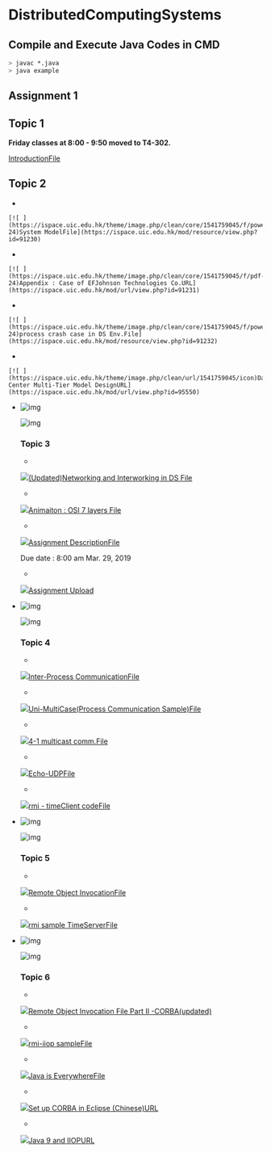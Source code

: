 # DistributedComputingSystems

## Compile and Execute Java Codes in CMD
```bash
> javac *.java
> java example
```

## Assignment 1

## Topic 1

**Friday classes at 8:00 - 9:50 moved to T4-302.**

[IntroductionFile](./Lecture%20Notes/dist1.ppt)

## Topic 2

  

  - 

    [![ ](https://ispace.uic.edu.hk/theme/image.php/clean/core/1541759045/f/powerpoint-24)System ModelFile](https://ispace.uic.edu.hk/mod/resource/view.php?id=91230)

  - 

    [![ ](https://ispace.uic.edu.hk/theme/image.php/clean/core/1541759045/f/pdf-24)Appendix : Case of EFJohnson Technologies Co.URL](https://ispace.uic.edu.hk/mod/url/view.php?id=91231)

  - 

    [![ ](https://ispace.uic.edu.hk/theme/image.php/clean/core/1541759045/f/powerpoint-24)process crash case in DS Env.File](https://ispace.uic.edu.hk/mod/resource/view.php?id=91232)

  - 

    [![ ](https://ispace.uic.edu.hk/theme/image.php/clean/url/1541759045/icon)Data Center Multi-Tier Model DesignURL](https://ispace.uic.edu.hk/mod/url/view.php?id=95550)

- ![img](https://ispace.uic.edu.hk/theme/image.php/clean/core/1541759045/spacer)

  ![img](https://ispace.uic.edu.hk/theme/image.php/clean/core/1541759045/spacer)

  ### Topic 3

  

  - 

    [![ ](https://ispace.uic.edu.hk/theme/image.php/clean/core/1541759045/f/powerpoint-24)(Updated)Networking and Interworking in DS File](https://ispace.uic.edu.hk/mod/resource/view.php?id=91233)

  - 

    [![ ](https://ispace.uic.edu.hk/theme/image.php/clean/core/1541759045/f/avi-24)Animaiton : OSI 7 layers File](https://ispace.uic.edu.hk/mod/resource/view.php?id=91234)

  - 

    [![ ](https://ispace.uic.edu.hk/theme/image.php/clean/core/1541759045/f/powerpoint-24)Assignment DescriptionFile](https://ispace.uic.edu.hk/mod/resource/view.php?id=91235)

    Due date : 8:00 am Mar. 29, 2019

  - 

    [![ ](https://ispace.uic.edu.hk/theme/image.php/clean/assign/1541759045/icon)Assignment Upload](https://ispace.uic.edu.hk/mod/assign/view.php?id=91236)

- ![img](https://ispace.uic.edu.hk/theme/image.php/clean/core/1541759045/spacer)

  ![img](https://ispace.uic.edu.hk/theme/image.php/clean/core/1541759045/spacer)

  ### Topic 4

  

  - 

    [![ ](https://ispace.uic.edu.hk/theme/image.php/clean/core/1541759045/f/powerpoint-24)Inter-Process CommunicationFile](https://ispace.uic.edu.hk/mod/resource/view.php?id=91238)

  - 

    [![ ](https://ispace.uic.edu.hk/theme/image.php/clean/core/1541759045/f/archive-24)Uni-MultiCase(Process Communication Sample)File](https://ispace.uic.edu.hk/mod/resource/view.php?id=91239)

  - 

    [![ ](https://ispace.uic.edu.hk/theme/image.php/clean/core/1541759045/f/powerpoint-24)4-1 multicast comm.File](https://ispace.uic.edu.hk/mod/resource/view.php?id=99525)

  - 

    [![ ](https://ispace.uic.edu.hk/theme/image.php/clean/core/1541759045/f/archive-24)Echo-UDPFile](https://ispace.uic.edu.hk/mod/resource/view.php?id=101068)

  - 

    [![ ](https://ispace.uic.edu.hk/theme/image.php/clean/core/1541759045/f/sourcecode-24)rmi - timeClient codeFile](https://ispace.uic.edu.hk/mod/resource/view.php?id=103398)

- ![img](https://ispace.uic.edu.hk/theme/image.php/clean/core/1541759045/spacer)

  ![img](https://ispace.uic.edu.hk/theme/image.php/clean/core/1541759045/spacer)

  ### Topic 5

  

  - 

    [![ ](https://ispace.uic.edu.hk/theme/image.php/clean/core/1541759045/f/powerpoint-24)Remote Object InvocationFile](https://ispace.uic.edu.hk/mod/resource/view.php?id=91242)

  - 

    [![ ](https://ispace.uic.edu.hk/theme/image.php/clean/core/1541759045/f/archive-24)rmi sample TimeServerFile](https://ispace.uic.edu.hk/mod/resource/view.php?id=91243)

- ![img](https://ispace.uic.edu.hk/theme/image.php/clean/core/1541759045/spacer)

  ![img](https://ispace.uic.edu.hk/theme/image.php/clean/core/1541759045/spacer)

  ### Topic 6

  

  - 

    [![ ](https://ispace.uic.edu.hk/theme/image.php/clean/core/1541759045/f/powerpoint-24)Remote Object Invocation File Part II -CORBA(updated)](https://ispace.uic.edu.hk/mod/resource/view.php?id=91246)

  - 

    [![ ](https://ispace.uic.edu.hk/theme/image.php/clean/core/1541759045/f/archive-24)rmi-iiop sampleFile](https://ispace.uic.edu.hk/mod/resource/view.php?id=91247)

  - 

    [![ ](https://ispace.uic.edu.hk/theme/image.php/clean/core/1541759045/f/mpeg-24)Java is EverywhereFile](https://ispace.uic.edu.hk/mod/resource/view.php?id=91248)

  - 

    [![ ](https://ispace.uic.edu.hk/theme/image.php/clean/url/1541759045/icon)Set up CORBA in Eclipse (Chinese)URL](https://ispace.uic.edu.hk/mod/url/view.php?id=100514)

  - 

    [![ ](https://ispace.uic.edu.hk/theme/image.php/clean/url/1541759045/icon)Java 9 and IIOPURL](https://ispace.uic.edu.hk/mod/url/view.php?id=101059)